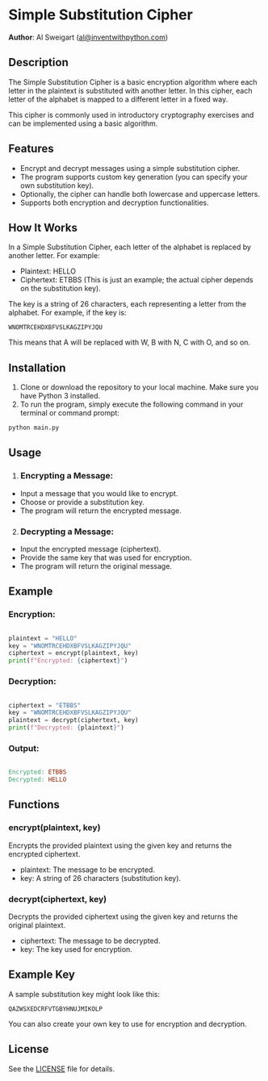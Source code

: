 # Simple Substitution Cipher

**Author**: Al Sweigart (al@inventwithpython.com)

## Description
The Simple Substitution Cipher is a basic encryption algorithm where each letter in the plaintext is substituted with another letter. In this cipher, each letter of the alphabet is mapped to a different letter in a fixed way.

This cipher is commonly used in introductory cryptography exercises and can be implemented using a basic algorithm.

## Features
- Encrypt and decrypt messages using a simple substitution cipher.
- The program supports custom key generation (you can specify your own substitution key).
- Optionally, the cipher can handle both lowercase and uppercase letters.
- Supports both encryption and decryption functionalities.

## How It Works
In a Simple Substitution Cipher, each letter of the alphabet is replaced by another letter. For example:

- Plaintext: HELLO
- Ciphertext: ETBBS (This is just an example; the actual cipher depends on the substitution key).

The key is a string of 26 characters, each representing a letter from the alphabet. For example, if the key is:

```
WNOMTRCEHDXBFVSLKAGZIPYJQU
```
This means that A will be replaced with W, B with N, C with O, and so on.

## Installation
1. Clone or download the repository to your local machine.
Make sure you have Python 3 installed.
2. To run the program, simply execute the following command in your terminal or command prompt:

```bash
python main.py
```
## Usage
1. ### Encrypting a Message:

- Input a message that you would like to encrypt.
- Choose or provide a substitution key.
- The program will return the encrypted message.

2. ### Decrypting a Message:

- Input the encrypted message (ciphertext).
- Provide the same key that was used for encryption.
- The program will return the original message.

## Example
### Encryption:
```python

plaintext = "HELLO"
key = "WNOMTRCEHDXBFVSLKAGZIPYJQU"
ciphertext = encrypt(plaintext, key)
print(f"Encrypted: {ciphertext}")
```
### Decryption:
```python

ciphertext = "ETBBS"
key = "WNOMTRCEHDXBFVSLKAGZIPYJQU"
plaintext = decrypt(ciphertext, key)
print(f"Decrypted: {plaintext}")
```
### Output:
```makefile

Encrypted: ETBBS
Decrypted: HELLO
```
## Functions
### encrypt(plaintext, key)
Encrypts the provided plaintext using the given key and returns the encrypted ciphertext.

- plaintext: The message to be encrypted.
- key: A string of 26 characters (substitution key).

### decrypt(ciphertext, key)
Decrypts the provided ciphertext using the given key and returns the original plaintext.

- ciphertext: The message to be decrypted.
- key: The key used for encryption.

## Example Key
A sample substitution key might look like this:

```
QAZWSXEDCRFVTGBYHNUJMIKOLP
```
You can also create your own key to use for encryption and decryption.

## License
See the [LICENSE](LICENSE) file for details.
